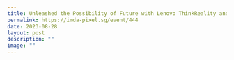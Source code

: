 ```yaml
---
title: Unleashed the Possibility of Future with Lenovo ThinkReality and Qualcomm
permalink: https://imda-pixel.sg/event/444
date: 2023-08-28
layout: post
description: ""
image: ""
---
```

